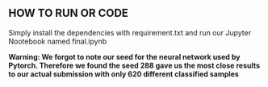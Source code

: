 ## HOW TO RUN OR CODE

Simply install the dependencies with requirement.txt and run our Jupyter Nootebook named final.ipynb

**Warning: We forgot to note our seed for the neural network used by Pytorch. Therefore we found the seed 288 gave us the most close results to our actual submission with only 620 different classified samples**